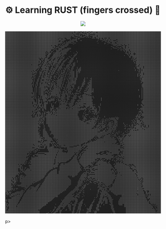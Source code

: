 # ⚙️ Learning RUST (fingers crossed) 🚀

<p align=center>
<img src="https://media.tenor.com/JIS_KDKKsgYAAAAd/guaton-computadora.gif">
</p>

<p align=center>
  <img src="https://raw.githubusercontent.com/PythonHacker24/rust-development/main/image_on_terminal/src/images/terminal_image.png">
</p>p>
